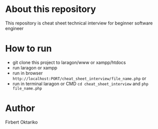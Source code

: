 # About this repository
This repository is cheat sheet technical interview for beginner software engineer

# How to run 
- git clone this project to laragon/www or xampp/htdocs
- run laragon or xampp
- run in browser `http://localhost:PORT/cheat_sheet_interview/file_name.php` or
- run in terminal laragon or CMD `cd cheat_sheet_interview` and `php file_name.php`

# Author
Firbert Oktariko